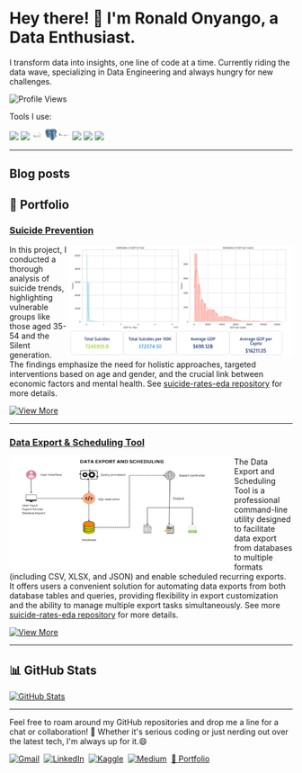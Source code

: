 <!-- Introduction Section -->
# Hey there! 👋 I'm Ronald Onyango, a Data Enthusiast.

I transform data into insights, one line of code at a time. Currently riding the data wave, specializing in Data Engineering and always hungry for new challenges.

![Profile Views](https://komarev.com/ghpvc/?username=ronaldonyango&color=brightgreen)

Tools I use:

<code><img height="20" src="https://cdn4.iconfinder.com/data/icons/logos-3/181/MySQL-64.png"></code>
<code><img height="20" src="https://cdn4.iconfinder.com/data/icons/logos-and-brands/512/267_Python_logo-64.png"></code>
<code><img height="20" src="https://raw.githubusercontent.com/github/explore/80688e429a7d4ef2fca1e82350fe8e3517d3494d/topics/mysql/mysql.png"></code>
<code><img height="20" src="https://raw.githubusercontent.com/github/explore/80688e429a7d4ef2fca1e82350fe8e3517d3494d/topics/postgresql/postgresql.png"></code>
<code><img height="20" src="https://raw.githubusercontent.com/github/explore/80688e429a7d4ef2fca1e82350fe8e3517d3494d/topics/mongodb/mongodb.png"></code>
<code><img height="20" src="https://seeklogo.com/images/P/power-bi-logo-1F3A1217D0-seeklogo.com.png"></code>
<code><img height="20" src="https://seeklogo.com/images/T/tableau-software-logo-081AF6D95D-seeklogo.com.png"></code>
<code><img height="20" src="https://seeklogo.com/images/A/airflow-logo-A19E5B6709-seeklogo.com.png"></code>

---

## Blog posts
<!-- BLOG-POST-LIST:START -->
<!-- BLOG-POST-LIST:END -->

<!-- Project Section -->
## 🚀 Portfolio

### [Suicide Prevention](https://www.datascienceportfol.io/ronaldonyango/projects/5)

<img align="right" alt="GIF" src="./images/projects/suicide_rates_eda.png" width="400" height="200" />

In this project, I conducted a thorough analysis of suicide trends, highlighting vulnerable groups like those aged 35-54 and the Silent generation. The findings emphasize the need for holistic approaches, targeted interventions based on age and gender, and the crucial link between economic factors and mental health. See [suicide-rates-eda repository](https://github.com/ronaldonyango/suicide-rates-eda/blob/main/suicide-rates-eda.ipynb) for more details.



[![View More](https://img.shields.io/badge/View%20Project-blue?style=for-the-badge)](https://www.datascienceportfol.io/ronaldonyango/projects/5)



---

### [Data Export & Scheduling Tool](https://www.datascienceportfol.io/ronaldonyango/projects/5)

<img align="left" alt="GIF" src="./images/projects/data_export_tool.png" width="400" height="200" />

The Data Export and Scheduling Tool is a professional command-line utility designed to facilitate data export from databases to multiple formats (including CSV, XLSX, and JSON) and enable scheduled recurring exports. It offers users a convenient solution for automating data exports from both database tables and queries, providing flexibility in export customization and the ability to manage multiple export tasks simultaneously. See more [suicide-rates-eda repository](https://github.com/ronaldonyango/suicide-rates-eda/blob/main/data-exports-tool.ipynb) for more details.


[![View More](https://img.shields.io/badge/View%20Project-blue?style=for-the-badge)](https://www.datascienceportfol.io/ronaldonyango/projects/5)

---

<!-- GitHub Stats Section -->
## 📊 GitHub Stats

[![GitHub Stats](https://github-readme-stats.vercel.app/api?username=ronaldonyango&show_icons=true&hide=contribs,issues&count_private=true&theme=radical)](https://github.com/anuraghazra/github-readme-stats)

---

<!-- Footer Section -->
Feel free to roam around my GitHub repositories and drop me a line for a chat or collaboration! 🚀 Whether it's serious coding or just nerding out over the latest tech, I'm always up for it.😄


[<img src="https://www.vectorlogo.zone/logos/gmail/gmail-icon.svg" alt="Gmail" width="15" height="15">](mailto:ronaldoyw@gmail.com)&nbsp;&nbsp;[<img src="https://www.vectorlogo.zone/logos/linkedin/linkedin-icon.svg" alt="LinkedIn" width="15" height="15">](https://www.linkedin.com/in/ronaldonyango)&nbsp;&nbsp;[<img src="https://www.vectorlogo.zone/logos/kaggle/kaggle-icon.svg" alt="Kaggle" width="15" height="15">](https://www.kaggle.com/ronaldonyango)&nbsp;&nbsp;[<img src="https://www.vectorlogo.zone/logos/medium/medium-tile.svg" alt="Medium" width="15" height="15">](https://medium.com/@ronaldonyango)&nbsp;&nbsp;[🔗 Portfolio](https://www.datascienceportfol.io/ronaldonyango)
